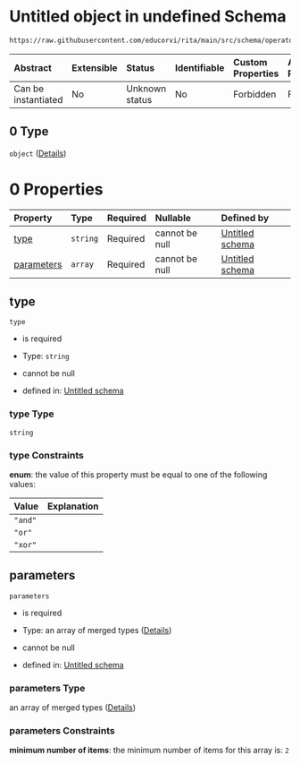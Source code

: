 # Untitled object in undefined Schema

```txt
https://raw.githubusercontent.com/educorvi/rita/main/src/schema/operator.json#/oneOf/0
```



| Abstract            | Extensible | Status         | Identifiable | Custom Properties | Additional Properties | Access Restrictions | Defined In                                                              |
| :------------------ | :--------- | :------------- | :----------- | :---------------- | :-------------------- | :------------------ | :---------------------------------------------------------------------- |
| Can be instantiated | No         | Unknown status | No           | Forbidden         | Forbidden             | none                | [operator.json*](../../src/schema/operator.json "open original schema") |

## 0 Type

`object` ([Details](operator-oneof-0.md))

# 0 Properties

| Property                  | Type     | Required | Nullable       | Defined by                                                                                                                                                                  |
| :------------------------ | :------- | :------- | :------------- | :-------------------------------------------------------------------------------------------------------------------------------------------------------------------------- |
| [type](#type)             | `string` | Required | cannot be null | [Untitled schema](operator-oneof-0-properties-type.md "https://raw.githubusercontent.com/educorvi/rita/main/src/schema/operator.json#/oneOf/0/properties/type")             |
| [parameters](#parameters) | `array`  | Required | cannot be null | [Untitled schema](operator-oneof-0-properties-parameters.md "https://raw.githubusercontent.com/educorvi/rita/main/src/schema/operator.json#/oneOf/0/properties/parameters") |

## type



`type`

*   is required

*   Type: `string`

*   cannot be null

*   defined in: [Untitled schema](operator-oneof-0-properties-type.md "https://raw.githubusercontent.com/educorvi/rita/main/src/schema/operator.json#/oneOf/0/properties/type")

### type Type

`string`

### type Constraints

**enum**: the value of this property must be equal to one of the following values:

| Value   | Explanation |
| :------ | :---------- |
| `"and"` |             |
| `"or"`  |             |
| `"xor"` |             |

## parameters



`parameters`

*   is required

*   Type: an array of merged types ([Details](operator-oneof-0-properties-parameters-items.md))

*   cannot be null

*   defined in: [Untitled schema](operator-oneof-0-properties-parameters.md "https://raw.githubusercontent.com/educorvi/rita/main/src/schema/operator.json#/oneOf/0/properties/parameters")

### parameters Type

an array of merged types ([Details](operator-oneof-0-properties-parameters-items.md))

### parameters Constraints

**minimum number of items**: the minimum number of items for this array is: `2`
